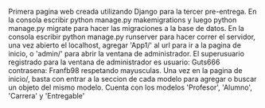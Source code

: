 Primera pagina web creada utilizando Django para la tercer pre-entrega.
En la consola escribir python manage.py makemigrations y luego python manage.py migrate para hacer las migraciones a la base de datos.
En la consola escribir python manage.py runserver para hacer correr el servidor, una vez abierto el localhost, agregar 'App1/' al url para ir a la pagina de inicio, o 'admin/' para abrir la ventana de administrador.
El superusuario registrado para la ventana de administrador es usuario: Guts666 contrasena: Franfb98 respetando mayusculas.
Una vez en la pagina de inicio/, basta con entrar a la seccion de cada modelo para agregar o buscar un objeto del mismo modelo.
Cuenta con los modelos 'Profesor', 'Alumno', 'Carrera' y 'Entregable'
